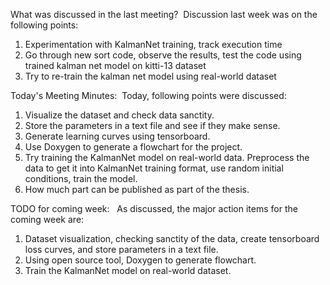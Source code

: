 
What was discussed in the last meeting? 
Discussion last week was on the following points: 
1) Experimentation with KalmanNet training, track execution time
2) Go through new sort code, observe the results, test the code using trained kalman net model on kitti-13 dataset
3) Try to re-train the kalman net model using real-world dataset

Today's Meeting Minutes: 
Today, following points were discussed: 
1) Visualize the dataset and check data sanctity.
2) Store the parameters in a text file and see if they make sense.
3) Generate learning curves using tensorboard.
4) Use Doxygen to generate a flowchart for the project.
5) Try training the KalmanNet model on real-world data. Preprocess the data to get it into KalmanNet training format, use random initial conditions, train the model.
6) How much part can be published as part of the thesis.

TODO for coming week:  
As discussed, the major action items for the coming week are: 
1) Dataset visualization, checking sanctity of the data, create tensorboard loss curves, and store parameters in a text file.
2) Using open source tool, Doxygen to generate flowchart.
3) Train the KalmanNet model on real-world dataset.